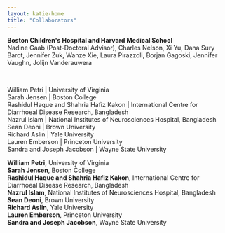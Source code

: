 ```yaml
---
layout: katie-home
title: "Collaborators"
---
```


<span style="font-weight: bold; font-size:1em;">Boston Children's Hospital and Harvard Medical School</span>  
Nadine Gaab (Post-Doctoral Advisor), Charles Nelson, Xi Yu, Dana Sury Barot, Jennifer Zuk, Wanze Xie, Laura Pirazzoli, Borjan Gagoski, Jennifer Vaughn, Jolijn Vanderauwera  

  <br/>
  
William Petri  |  University of Virginia  
Sarah Jensen  |  Boston College  
Rashidul Haque and Shahria Hafiz Kakon  |  International Centre for Diarrhoeal Disease Research, Bangladesh  
Nazrul Islam  |  National Institutes of Neurosciences Hospital, Bangladesh  
Sean Deoni  |  Brown University   
Richard Aslin  |  Yale University   
Lauren Emberson  |  Princeton University  
Sandra and Joseph Jacobson  |  Wayne State University  
  
  
  
  
  
<span style="font-weight: bold; font-size:1em;">William Petri</span>, University of Virginia  
<span style="font-weight: bold; font-size:1em;">Sarah Jensen</span>, Boston College  
<span style="font-weight: bold; font-size:1em;">Rashidul Haque and Shahria Hafiz Kakon</span>, International Centre for Diarrhoeal Disease Research, Bangladesh  
<span style="font-weight: bold; font-size:1em;">Nazrul Islam</span>, National Institutes of Neurosciences Hospital, Bangladesh  
<span style="font-weight: bold; font-size:1em;">Sean Deoni</span>, Brown University   
<span style="font-weight: bold; font-size:1em;">Richard Aslin</span>, Yale University   
<span style="font-weight: bold; font-size:1em;">Lauren Emberson</span>, Princeton University  
<span style="font-weight: bold; font-size:1em;">Sandra and Joseph Jacobson</span>, Wayne State University


<!--
Sara Sanchez-Alonso, Yale University  
Claire Kabdebon, Yale University
Sagi Jaffe-Dax, Princeton University  
-->

<!--stackedit_data:
eyJoaXN0b3J5IjpbLTYxOTc0MjMyOCwxODcwOTgyMzI2LDc4Nz
Q2NjY0N119
-->
